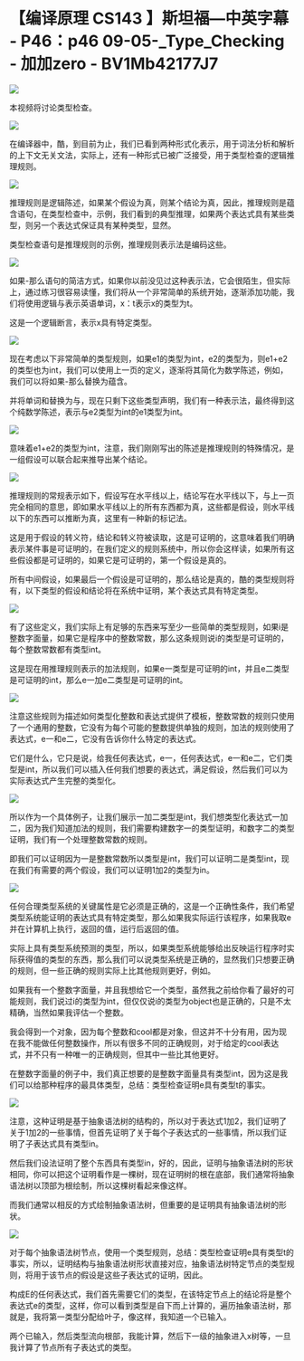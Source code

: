 # 【编译原理 CS143 】斯坦福—中英字幕 - P46：p46 09-05-_Type_Checking - 加加zero - BV1Mb42177J7

![](img/0cec979bba8b4299e5a5a331df65fdc1_0.png)

本视频将讨论类型检查。

![](img/0cec979bba8b4299e5a5a331df65fdc1_2.png)

在编译器中，酷，到目前为止，我们已看到两种形式化表示，用于词法分析和解析的上下文无关文法，实际上，还有一种形式已被广泛接受，用于类型检查的逻辑推理规则。



![](img/0cec979bba8b4299e5a5a331df65fdc1_4.png)

推理规则是逻辑陈述，如果某个假设为真，则某个结论为真，因此，推理规则是蕴含语句，在类型检查中，示例，我们看到的典型推理，如果两个表达式具有某些类型，则另一个表达式保证具有某种类型，显然。

类型检查语句是推理规则的示例，推理规则表示法是编码这些。

![](img/0cec979bba8b4299e5a5a331df65fdc1_6.png)

如果-那么语句的简洁方式，如果你以前没见过这种表示法，它会很陌生，但实际上，通过练习很容易读懂，我们将从一个非常简单的系统开始，逐渐添加功能，我们将使用逻辑与表示英语单词，x：t表示x的类型为t。

这是一个逻辑断言，表示x具有特定类型。

![](img/0cec979bba8b4299e5a5a331df65fdc1_8.png)

现在考虑以下非常简单的类型规则，如果e1的类型为int，e2的类型为，则e1+e2的类型也为int，我们可以使用上一页的定义，逐渐将其简化为数学陈述，例如，我们可以将如果-那么替换为蕴含。

并将单词和替换为与，现在只剩下这些类型声明，我们有一种表示法，最终得到这个纯数学陈述，表示与e2类型为int的e1类型为int。



![](img/0cec979bba8b4299e5a5a331df65fdc1_10.png)

意味着e1+e2的类型为int，注意，我们刚刚写出的陈述是推理规则的特殊情况，是一组假设可以联合起来推导出某个结论。



![](img/0cec979bba8b4299e5a5a331df65fdc1_12.png)

推理规则的常规表示如下，假设写在水平线以上，结论写在水平线以下，与上一页完全相同的意思，即如果水平线以上的所有东西都为真，这些都是假设，则水平线以下的东西可以推断为真，这里有一种新的标记法。

这是用于假设的转义符，结论和转义符被读取，这是可证明的，这意味着我们明确表示某件事是可证明的，在我们定义的规则系统中，所以你会这样读，如果所有这些假设都是可证明的，如果它是可证明的，第一个假设是真的。

所有中间假设，如果最后一个假设是可证明的，那么结论是真的，酷的类型规则将有，以下类型的假设和结论将在系统中证明，某个表达式具有特定类型。



![](img/0cec979bba8b4299e5a5a331df65fdc1_14.png)

有了这些定义，我们实际上有足够的东西来写至少一些简单的类型规则，如果i是整数字面量，如果它是程序中的整数常数，那么这条规则说i的类型是可证明的，每个整数常数都有类型int。

这是现在用推理规则表示的加法规则，如果e一类型是可证明的int，并且e二类型是可证明的int，那么e一加e二类型是可证明的int。



![](img/0cec979bba8b4299e5a5a331df65fdc1_16.png)

注意这些规则为描述如何类型化整数和表达式提供了模板，整数常数的规则只使用了一个通用的整数，它没有为每个可能的整数提供单独的规则，加法的规则使用了表达式，e一和e二，它没有告诉你什么特定的表达式。

它们是什么，它只是说，给我任何表达式，e一，任何表达式，e一和e二，它们类型是int，所以我们可以插入任何我们想要的表达式，满足假设，然后我们可以为实际表达式产生完整的类型化。



![](img/0cec979bba8b4299e5a5a331df65fdc1_18.png)

所以作为一个具体例子，让我们展示一加二类型是int，我们想类型化表达式一加二，因为我们知道加法的规则，我们需要构建数字一的类型证明，和数字二的类型证明，我们有一个处理整数常数的规则。

即我们可以证明因为一是整数常数所以类型是int，我们可以证明二是类型int，现在我们有需要的两个假设，我们可以证明1加2的类型为in。



![](img/0cec979bba8b4299e5a5a331df65fdc1_20.png)

任何合理类型系统的关键属性是它必须是正确的，这是一个正确性条件，我们希望类型系统能证明的表达式具有特定类型，那么如果我实际运行该程序，如果我取e并在计算机上执行，返回的值，运行后返回的值。

实际上具有类型系统预测的类型，所以，如果类型系统能够给出反映运行程序时实际获得值的类型的东西，那么我们可以说类型系统是正确的，显然我们只想要正确的规则，但一些正确的规则实际上比其他规则更好，例如。

如果我有一个整数字面量，并且我想给它一个类型，虽然我之前给你看了最好的可能规则，我们说过i的类型为int，但仅仅说i的类型为object也是正确的，只是不太精确，当然如果我评估一个整数。

我会得到一个对象，因为每个整数和cool都是对象，但这并不十分有用，因为现在我不能做任何整数操作，所以有很多不同的正确规则，对于给定的cool表达式，并不只有一种唯一的正确规则，但其中一些比其他更好。

在整数字面量的例子中，我们真正想要的是整数字面量具有类型int，因为这是我们可以给那种程序的最具体类型，总结：类型检查证明e具有类型t的事实。



![](img/0cec979bba8b4299e5a5a331df65fdc1_22.png)

注意，这种证明是基于抽象语法树的结构的，所以对于表达式1加2，我们证明了关于1加2的一些事情，但首先证明了关于每个子表达式的一些事情，所以我们证明了子表达式具有类型in。

然后我们设法证明了整个东西具有类型in，好的，因此，证明与抽象语法树的形状相同，你可以把这个证明看作是一棵树，现在证明树的根在底部，我们通常将抽象语法树以顶部为根绘制，所以这棵树看起来像这样。

而我们通常以相反的方式绘制抽象语法树，但重要的是证明具有抽象语法树的形状。

![](img/0cec979bba8b4299e5a5a331df65fdc1_24.png)

对于每个抽象语法树节点，使用一个类型规则，总结：类型检查证明e具有类型t的事实，所以，证明结构与抽象语法树形状直接对应，抽象语法树特定节点的类型规则，将用于该节点的假设是这些子表达式的证明，因此。

构成E的任何表达式，我们首先需要它们的类型，在该特定节点上的结论将是整个表达式e的类型，这样，你可以看到类型是自下而上计算的，遍历抽象语法树，那就是，我将第一类型分配给叶子，像这样，我知道一个已输入。

两个已输入，然后类型流向根部，我能计算，然后下一级的抽象进入x树等，一旦我计算了节点所有子表达式的类型。

